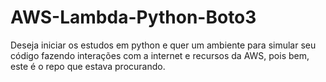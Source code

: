 # AWS-Lambda-Python-Boto3
Deseja iniciar os estudos em python e quer um ambiente para simular seu código fazendo interações com a internet e recursos da AWS, pois bem, este é o repo que estava procurando.

